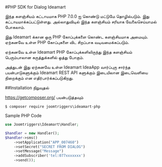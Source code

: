 #PHP SDK for Dialog Ideamart

இந்த களஞ்சியம் கட்டாயமாக PHP 7.0.0 ஐ கொண்டு மட்டுமே தொழில்படும். இது கட்டாயமாக்கப்பட்டுள்ளது. அல்லாதுவிடில் இந்த களஞ்சியம் சரியாக வேலைசெய்யாமல் போகலாம்.

இது Ideamart க்கான ஒரு PHP கோப்புக்களை கொண்ட களஞ்சியமாக அமையும். ஏற்கனவே உள்ள PHP கோப்புகளை விட சிறப்பாக வடிவமைக்கப்படும்.

ஏற்கனவே உள்ள Ideamart PHP கோப்புக்களிலிருந்து இந்த களஞ்சியம் பெரும்பாலான கருத்துக்களில் ஒத்து போகும்.

அத்துடன் இது ஏற்கனவே உள்ள Ideamart IdeaApp வார்ப்புரு சார்ந்த பயன்பாடுகளுக்கும் Ideamart REST API களுக்கும் இடையிலான இடைவெளியை நிறைக்கும் என எதிர்பார்க்கப்படுகிறது.


##Installation நிறுவுதல்

https://getcomposer.org/ பயன்படுத்தவும்
```
$ composer require joomtriggers\ideamart-php
```

Sample PHP Code
```php
use Joomtriggers\Ideamart\Handler;

$handler = new Handler();
$handler->sms()
    ->setApplication("APP_007460")
    ->setSecret("SECRET FROM DIALOG")
    ->setMessage("Message")
    ->addSubscriber('tel:077xxxxxxx')
    ->send());
```
